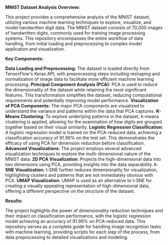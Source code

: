 **MNIST Dataset Analysis Overview:**

This project provides a comprehensive analysis of the MNIST dataset, utilizing various machine learning techniques to explore, visualize, and model handwritten digit data. The MNIST dataset consists of 70,000 images of handwritten digits, commonly used for training image processing systems. This repository encompasses the entire workflow of data handling, from initial loading and preprocessing to complex model application and visualization.

**Key Components:**

**Data Loading and Preprocessing:** The dataset is loaded directly from TensorFlow's Keras API, with preprocessing steps including reshaping and normalization of image data to facilitate more efficient machine learning processing.
**Principal Component Analysis (PCA):** PCA is used to reduce the dimensionality of the dataset while retaining the most significant features. This transformation simplifies the dataset, reducing computational requirements and potentially improving model performance.
**Visualization of PCA Components:** The major PCA components are visualized to understand the variance and patterns within the data that PCA captures.
**K-Means Clustering**: To explore underlying patterns in the dataset, k-means clustering is applied, allowing for the examination of how digits are grouped together based on their visual similarity.
**Logistic Regression Classification:** A logistic regression model is trained on the PCA-reduced data, achieving a classification accuracy of 91.99% on the test set. This demonstrates the efficacy of using PCA for dimension reduction before classification.
**Advanced Visualizations:** The project employs several advanced visualization techniques to explore the multi-dimensional nature of the MNIST data:
**2D PCA Visualization:** Projects the high-dimensional data into two dimensions using PCA, providing insights into the data separability.
**t-SNE Visualization:** t-SNE further reduces dimensionality for visualization, highlighting clusters and patterns that are not immediately obvious with PCA.
**UMAP Visualization:** UMAP is used as an alternative to t-SNE for creating a visually appealing representation of high-dimensional data, offering a different perspective on the structure of the dataset.

**Results:**

The project highlights the power of dimensionality reduction techniques and their impact on classification performance, with the logistic regression model achieving an accuracy of 91.99% on PCA-reduced data.
This repository serves as a complete guide for handling image recognition tasks with machine learning, providing scripts for each step of the process, from data preprocessing to detailed visualizations and modeling.

